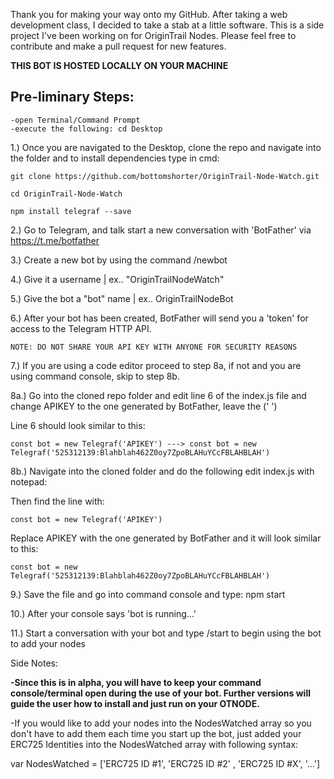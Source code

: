 Thank you for making your way onto my GitHub. After taking a web development class, I decided to take a stab at a little software. This is a side project I've been working on for OriginTrail Nodes. Please feel free to contribute and make a pull request for new features.

__THIS BOT IS HOSTED LOCALLY ON YOUR MACHINE__ 

## Pre-liminary Steps:
	-open Terminal/Command Prompt
	-execute the following: cd Desktop


1.) Once you are navigated to the Desktop, clone the repo and navigate into the folder and to install dependencies type in cmd:
	
	git clone https://github.com/bottomshorter/OriginTrail-Node-Watch.git
	
	cd OriginTrail-Node-Watch

	npm install telegraf --save

2.) Go to Telegram, and talk start a new conversation with 'BotFather' via https://t.me/botfather

3.) Create a new bot by using the command /newbot

4.) Give it a username | ex.. "OriginTrailNodeWatch"

5.) Give the bot a "bot" name | ex.. OriginTrailNodeBot

6.) After your bot has been created, BotFather will send you a 'token' for access to the Telegram HTTP API.

	NOTE: DO NOT SHARE YOUR API KEY WITH ANYONE FOR SECURITY REASONS

7.) If you are using a code editor proceed to step 8a, if not and you are using command console, skip to step 8b.

8a.) Go into the cloned repo folder and edit line 6 of the index.js file and change APIKEY to the one generated by BotFather, leave the (' ')

Line 6 should look similar to this:

	const bot = new Telegraf('APIKEY') ---> const bot = new Telegraf('525312139:Blahblah462Z0oy7ZpoBLAHuYCcFBLAHBLAH')

8b.) Navigate into the cloned folder and do the following edit index.js with notepad:

Then find the line with: 
	
	const bot = new Telegraf('APIKEY')

Replace APIKEY with the one generated by BotFather and it will look similar to this:

	const bot = new Telegraf('525312139:Blahblah462Z0oy7ZpoBLAHuYCcFBLAHBLAH')



9.) Save the file and go into command console and type: npm start

10.) After your console says 'bot is running...'

11.) Start a conversation with your bot and type /start to begin using the bot to add your nodes

Side Notes: 

**-Since this is in alpha, you will have to keep your command console/terminal open during the use of your bot. Further versions will guide the user how to install and just run on your OTNODE.**


-If you would like to add your nodes into the NodesWatched array so you don't have to add them each time you start up the bot, just added your ERC725 Identities into the NodesWatched array with following syntax:

var NodesWatched = ['ERC725 ID #1', 'ERC725 ID #2' , 'ERC725 ID #X', '...']
